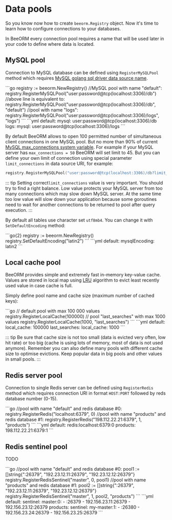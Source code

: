 # Data pools

So you know now how to create `beeorm.Registry` object. Now it's time to learn how to 
configure connections to your databases. 

In BeeORM every connection pool requires a name that will be used later in your code to define
where data is located.


## MySQL pool

Connection to MySQL database can be defined using `RegisterMySQLPool` method
which requires [MySQL golang sql driver data source name](https://github.com/go-sql-driver/mysql#dsn-data-source-name).

<code-group>
<code-block title="in go">
```go
registry := beeorm.NewRegistry()
//MySQL pool with name "default":
registry.RegisterMySQLPool("user:password@tcp(localhost:3306)/db")
//above line is equivalent to:
registry.RegisterMySQLPool("user:password@tcp(localhost:3306)/db", "default")
//pool with name "logs":
registry.RegisterMySQLPool("user:password@tcp(localhost:3306)/logs", "logs")
```
</code-block>

<code-block title="yaml">
```yml
default:
  mysql: user:password@tcp(localhost:3306)/db
logs:
  mysql: user:password@tcp(localhost:3306)/logs
```
</code-block>
</code-group>

By default BeeORM allows to open 100 permitted number of simultaneous 
client connections in one MySQL pool.
But no more than 90% of current [MySQL max_connections system variable](https://dev.mysql.com/doc/refman/8.0/en/server-system-variables.html#sysvar_max_connections).
For example if your MySQL server has `max_connections = 50` BeeORM will set limit to 45. But you can define your own
limit of connection using special parameter `limit_connections` in data source URI, for example:

```go
registry.RegisterMySQLPool("user:password@tcp(localhost:3306)/db?limit_connections=10")
```

::: tip
Setting correct`limit_connections` value is very important. You should try to find a right balance.
Low value protects your MySQL server from too many connections which may slow down MySQL server. 
At the same time too low value will slow down your application 
because some goroutines need to wait for another connections to be returned 
to pool after query execution.
:::

By default all tables use character set `utf8mb4`. 
You can change it with `SetDefaultEncoding` method:

<code-group>
<code-block title="in go">
```go{2}
registry := beeorm.NewRegistry()
registry.SetDefaultEncoding("latin2")
```
</code-block>

<code-block title="yaml">
```yml
default:
  mysqlEncoding: latin2
```
</code-block>
</code-group>

## Local cache pool

BeeORM provides simple and extremely fast in-memory key-value cache. 
Values are stored in local map using [LRU](https://en.wikipedia.org/wiki/Cache_replacement_policies#Least_recently_used_(LRU))
algorithm to evict least recently used value in case cache is full. 

Simply define pool name and cache size (maximum number of cached keys):

<code-group>
<code-block title="in go">
```go
// default pool with max 100 000 values
registry.RegisterLocalCache(100000)
// pool "last_searches" with max 1000 values
registry.RegisterLocalCache(1000, "last_searches")
```
</code-block>

<code-block title="yaml">
```yml
default:
  local_cache: 100000
last_searches:
  local_cache: 1000
```
</code-block>
</code-group>


::: tip
Be sure that cache size is not too small (data is evicted very often, low hit rate) 
or too big (cache is using lots of memory, most of data is not used anymore).
Remember you can also define many pools with different cache size to optimise evictions.
Keep popular data in big pools and other values in small pools.
:::

## Redis server pool

Connection to single Redis server can be defined using `RegisterRedis` method
which requires connection URI in format `HOST:PORT` followed by reds database number (0-15).

<code-group>
<code-block title="in go">
```go
//pool with name "default" and redis database #0: 
registry.RegisterRedis("localhost:6379", 0)
//pool with name "products" and redis database #1: 
registry.RegisterRedis("198.112.22.21:6379", 1, "products")
```
</code-block>

<code-block title="yaml">
```yml
default:
  redis:localhost:6379:0
products:
  198.112.22.21:6379:1
```
</code-block>
</code-group>

## Redis sentinel pool

TODO

<code-group>
<code-block title="in go">
```go
//pool with name "default" and redis database #0: 
pool1 := []string{":26379", "192.23.12.11:26379", "192.23.12.12:26379"}
registry.RegisterRedisSentinel("master", 0, pool1)
//pool with name "products" and redis database #1: 
pool2 := []string{":26379", "192.23.12.11:26379", "192.23.12.12:26379"}
registry.RegisterRedisSentinel("master", 1, pool2, "products") 
```
</code-block>

<code-block title="yaml">
```yml
default:
  sentinel:
    master:0:
      - :26379
      - 192.156.23.11:26379
      - 192.156.23.12:26379
products:
  sentinel:
    my-master:1:
      - :26380
      - 192.156.23.24:26379
      - 192.156.23.25:26379
```
</code-block>
</code-group>
